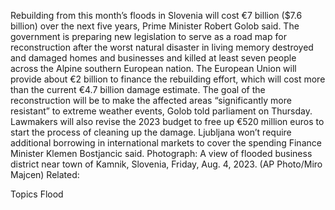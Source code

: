 Rebuilding from this month’s floods in Slovenia will cost €7 billion ($7.6 billion) over the next five years, Prime Minister Robert Golob said.
The government is preparing new legislation to serve as a road map for reconstruction after the worst natural disaster in living memory destroyed and damaged homes and businesses and killed at least seven people across the Alpine southern European nation.
The European Union will provide about €2 billion to finance the rebuilding effort, which will cost more than the current €4.7 billion damage estimate. The goal of the reconstruction will be to make the affected areas “significantly more resistant” to extreme weather events, Golob told parliament on Thursday.
Lawmakers will also revise the 2023 budget to free up €520 million euros to start the process of cleaning up the damage. Ljubljana won’t require additional borrowing in international markets to cover the spending Finance Minister Klemen Bostjancic said.
Photograph: A view of flooded business district near town of Kamnik, Slovenia, Friday, Aug. 4, 2023. (AP Photo/Miro Majcen)
Related:

Topics
Flood
